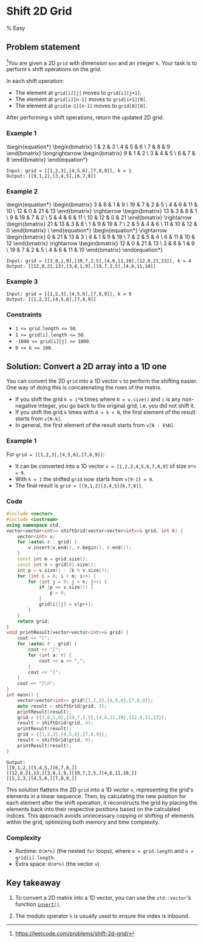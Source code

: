 # Shift 2D Grid
% Easy 

## Problem statement

[^url]You are given a 2D `grid` with dimension `mxn` and an integer `k`. Your task is to perform `k` shift operations on the grid.

In each shift operation:

* The element at `grid[i][j]` moves to `grid[i][j+1]`.
* The element at `grid[i][n-1]` moves to `grid[i+1][0]`.
* The element at `grid[m-1][n-1]` moves to `grid[0][0]`.

After performing `k` shift operations, return the updated 2D grid.

[^url]: https://leetcode.com/problems/shift-2d-grid/

### Example 1

\begin{equation*}
\begin{bmatrix}
1 & 2 & 3 \\
4 & 5 & 6 \\
7 & 8 & 9
\end{bmatrix}
\longrightarrow
\begin{bmatrix}
9 & 1 & 2 \\
3 & 4 & 5 \\
6 & 7 & 8
\end{bmatrix}
\end{equation*}

```text
Input: grid = [[1,2,3],[4,5,6],[7,8,9]], k = 1
Output: [[9,1,2],[3,4,5],[6,7,8]]
```

### Example 2
\begin{equation*}
\begin{bmatrix}
3 & 8 & 1 & 9 \\
19 & 7 & 2 & 5 \\
4 & 6 & 11 & 10 \\
12 & 0 & 21 & 13
\end{bmatrix}
\rightarrow
\begin{bmatrix}
13 & 3 & 8 & 1 \\
9 & 19 & 7 & 2 \\
5 & 4 & 6 & 11 \\
10 & 12 & 0 & 21
\end{bmatrix}
\rightarrow
\begin{bmatrix}
21 & 13 & 3 & 8 \\
1 & 9 & 19 & 7 \\
2 & 5 & 4 & 6  \\
11 & 10 & 12 & 0 
\end{bmatrix} \\
\end{equation*}
\begin{equation*}
\rightarrow
\begin{bmatrix}
0 & 21 & 13 & 3 \\
8 & 1 & 9 & 19 \\
7 & 2 & 5 & 4 \\
6 & 11 & 10 & 12
\end{bmatrix}
\rightarrow
\begin{bmatrix}
12 & 0 & 21 & 13 \\
3 & 8 & 1 & 9 \\
19 & 7 & 2 & 5 \\
4 & 6 & 11 & 10
\end{bmatrix}
\end{equation*}

```text
Input: grid = [[3,8,1,9],[19,7,2,5],[4,6,11,10],[12,0,21,13]], k = 4
Output: [[12,0,21,13],[3,8,1,9],[19,7,2,5],[4,6,11,10]]
```

### Example 3
```text
Input: grid = [[1,2,3],[4,5,6],[7,8,9]], k = 9
Output: [[1,2,3],[4,5,6],[7,8,9]]
``` 

### Constraints

* `1 <= grid.length <= 50`.
* `1 <= grid[i].length <= 50`.
* `-1000 <= grid[i][j] <= 1000`.
* `0 <= k <= 100`.

## Solution: Convert a 2D array into a 1D one

You can convert the 2D `grid` into a 1D vector `v` to perform the shifting easier. One way of doing this is concatenating the rows of the matrix.

* If you shift the grid `k = i*N` times where `N = v.size()` and `i` is any non-negative integer, you go back to the original grid; i.e. you did not shift it.
* If you shift the grid `k` times with `0 < k < N`, the first element of the result starts from `v[N-k]`.
* In general, the first element of the result starts from `v[N - k%N]`.

### Example 1
For `grid = [[1,2,3],[4,5,6],[7,8,9]]`:

* It can be converted into a 1D vector `v = [1,2,3,4,5,6,7,8,9]` of size `m*n = 9`.
* With `k = 1` the shifted `grid` now starts from `v[9-1] = 9`.
* The final result is `grid = [[9,1,2][3,4,5][6,7,8]]`.

### Code
```cpp
#include <vector>
#include <iostream>
using namespace std;
vector<vector<int>> shiftGrid(vector<vector<int>>& grid, int k) {
    vector<int> v;
    for (auto& r : grid) {
        v.insert(v.end(), r.begin(), r.end());
    }
    const int m = grid.size();
    const int n = grid[0].size();
    int p = v.size() - (k % v.size());
    for (int i = 0; i < m; i++) {
        for (int j = 0; j < n; j++) {
            if (p == v.size()) {
                p = 0;
            }
            grid[i][j] = v[p++];
        }
    }
    return grid;
}
void printResult(vector<vector<int>>& grid) {
    cout << "[";
    for (auto& r : grid) {
        cout << "[";
        for (int a: r) {
            cout << a << ",";
        }
        cout << "]";
    }
    cout << "]\n";
}
int main() {
    vector<vector<int>> grid{{1,2,3},{4,5,6},{7,8,9}};
    auto result = shiftGrid(grid, 1);
    printResult(result);
    grid = {{3,8,1,9},{19,7,2,5},{4,6,11,10},{12,0,21,13}};
    result = shiftGrid(grid, 4);
    printResult(result);
    grid = {{1,2,3},{4,5,6},{7,8,9}};
    result = shiftGrid(grid, 9);
    printResult(result);
}
```
```text
Output:
[[9,1,2,][3,4,5,][6,7,8,]]
[[12,0,21,13,][3,8,1,9,][19,7,2,5,][4,6,11,10,]]
[[1,2,3,][4,5,6,][7,8,9,]]
```

This solution flattens the 2D `grid` into a 1D vector `v`, representing the grid's elements in a linear sequence. Then, by calculating the new position for each element after the shift operation, it reconstructs the grid by placing the elements back into their respective positions based on the calculated indices. This approach avoids unnecessary copying or shifting of elements within the grid, optimizing both memory and time complexity.

### Complexity
* Runtime: `O(m*n)` (the nested `for` loops), where `m = grid.length` and `n = grid[i].length`.
* Extra space: `O(m*n)` (the vector `v`).


## Key takeaway

1. To convert a 2D matrix into a 1D vector, you can use the `std::vector`'s function [`insert()`](https://en.cppreference.com/w/cpp/container/vector/insert).

2. The modulo operator `%` is usually used to ensure the index is inbound.
